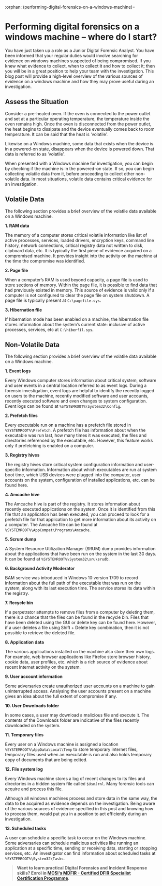 :orphan:
(performing-digital-forensics-on-a-windows-machine)=
# Performing digital forensics on a windows machine – where do I start?
You have just taken up a role as a Junior Digital Forensic Analyst. You have been informed that your regular duties would involve searching for evidence on windows machines suspected of being compromised. If you knew what evidence to collect, when to collect it and how to collect it; then you will be in a great position to help your team with the investigation. This blog post will provide a high-level overview of the various sources of evidence on a windows machine and how they may prove useful during an investigation.

## Assess the Situation

Consider a pre-heated oven. If the oven is connected to the power outlet and set at a particular operating temperature, the temperature inside the oven remains high. Once the oven is disconnected from the power outlet, the heat begins to dissipate and the device eventually comes back to room temperature. It can be said that the heat is ‘volatile’.

Likewise on a Windows machine, some data that exists when the device is in a powered-on state, disappears when the device is powered down. That data is referred to as ‘volatile’.

When presented with a Windows machine for investigation, you can begin by checking if the machine is in the powered-on state. If so, you can begin collecting volatile data from it, before proceeding to collect other non-volatile data. In most situations, volatile data contains critical evidence for an investigation. 

## Volatile Data

The following section provides a brief overview of the volatile data available on a Windows machine.

**1. RAM data**

The memory of a computer stores critical volatile information like list of active processes, services, loaded drivers, encryption keys, command line history, network connections, critical registry data not written to disk, clipboard data, etc. It is typically the first piece of evidence acquired on a compromised machine. It provides insight into the activity on the machine at the time the compromise was identified.

**2. Page file**

When a computer’s RAM is used beyond capacity, a page file is used to store sections of memory. Within the page file, it is possible to find data that had previously existed in memory. This source of evidence is valid only if a computer is not configured to clear the page file on system shutdown. A page file is typically present at `C:\pagefile.sys`.

**3. Hibernation file**

If hibernation mode has been enabled on a machine, the hibernation file stores information about the system’s current state: inclusive of active processes, services, etc at `C:\hiberfil.sys`.

## Non-Volatile Data

The following section provides a brief overview of the volatile data available on a Windows machine.

**1. Event logs**

Every Windows computer stores information about critical system, software and user events in a central location referred to as event logs. During a forensic investigation, event logs are helpful to identify the recently logged on users to the machine, recently modified software and user accounts, recently executed software and even changes to system configuration. Event logs can be found at `%SYSTEMROOT%\System32\Config`.

**2. Prefetch files**

Every executable run on a machine has a prefetch file stored in `%SYSTEMROOT%\Prefetch`. A prefetch file has information about when the executable was run last, how many times it was executed, the files and directories referenced by the executable, etc. However, this feature works only if prefetching is enabled on a computer.

**3. Registry hives**

The registry hives store critical system configuration information and user-specific information. Information about which executables are run at system boot time, which USB devices were plugged into the computer, user accounts on the system, configuration of installed applications, etc. can be found here.

**4. Amcache hive**

The Amcache hive is part of the registry. It stores information about recently executed applications on the system. Once it is identified from this file that an application has been executed, you can proceed to look for a prefetch file for that application to get more information about its activity on a computer. The Amcache file can be found at `%SYSTEMROOT%\AppCompat\Programs\Amcache`.

**5. Scrum dump**

A System Resource Utilization Manager (SRUM) dump provides information about the applications that have been run on the system in the last 30 days. It can be found at `%SYSTEMROOT%\System32\sru\srudb`.

**6. Background Activity Moderator**

BAM service was introduced in Windows 10 version 1709 to record information about the full path of the executable that was run on the system, along with its last execution time. The service stores its data within the registry.

**7. Recycle bin**

If a perpetrator attempts to remove files from a computer by deleting them, there is a chance that the files can be found in the recycle bin. Files that have been deleted using the GUI or delete key can be found here. However, if a user deletes a file using Shift + Delete key combination, then it is not possible to retrieve the deleted file.

**8. Application data**

The various applications installed on the machine also store their own logs. For example, web browser applications like Firefox store browser history, cookie data, user profiles, etc. which is a rich source of evidence about recent Internet activity on the system.

**9. User account information**

Some adversaries create unauthorized user accounts on a machine to gain uninterrupted access. Analysing the user accounts present on a machine gives an idea about the full extent of compromise if any.

**10. User Downloads folder**

In some cases, a user may download a malicious file and execute it. The contents of the Downloads folder are indicative of the files recently downloaded on the system.

**11. Temporary files**

Every user on a Windows machine is assigned a location `%SYSTEMROOT%\AppData\Local\Temp` to store temporary internet files, temporary files used when an executable is run and also holds temporary copy of documents that are being edited.

**12. File system log**

Every Windows machine stores a log of recent changes to its files and directories in a hidden system file called `$UsnJrnl`. Many forensic tools can acquire and process this file.

Although all windows machines process and store data in the same way, the data to be acquired as evidence depends on the investigation. Being aware of the various sources of evidence specified in this post and knowing how to process them, would put you in a position to act efficiently during an investigation.

**13. Scheduled tasks**

A user can schedule a specific task to occur on the Windows machine. Some adversaries can schedule malicious activities like running an application at a specific time, sending or receiving data, starting or stopping services, etc. An investigator can find information about scheduled tasks at `%SYSTEMROOT%\System32\Tasks`.

> **Want to learn practical Digital Forensics and Incident Response skills? Enrol in [MCSI's MDFIR - Certified DFIR Specialist Certification Programme](https://www.mosse-institute.com/certifications/mdfir-certified-dfir-specialist.html).**